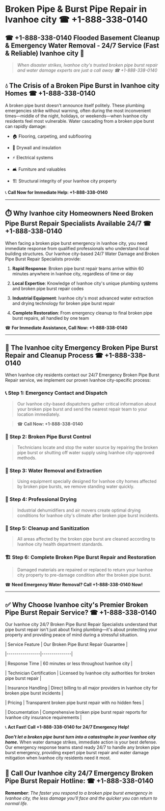 # Broken Pipe & Burst Pipe Repair in Ivanhoe city ☎ +1-888-338-0140  
## ☎ +1-888-338-0140 Flooded Basement Cleanup & Emergency Water Removal - 24/7 Service (Fast & Reliable) Ivanhoe city 🚨  

> *When disaster strikes, Ivanhoe city's trusted broken pipe burst repair and water damage experts are just a call away ☎ +1-888-338-0140*  

## 💧 The Crisis of a Broken Pipe Burst in Ivanhoe city Homes ☎ +1-888-338-0140  

A broken pipe burst doesn't announce itself politely. These plumbing emergencies strike without warning, often during the most inconvenient times—middle of the night, holidays, or weekends—when Ivanhoe city residents feel most vulnerable. Water cascading from a broken pipe burst can rapidly damage:  

* 🏠 Flooring, carpeting, and subflooring  
* 🧱 Drywall and insulation  
* ⚡ Electrical systems  
* 🛋️ Furniture and valuables  
* 🏗️ Structural integrity of your Ivanhoe city property  

📞 **Call Now for Immediate Help: +1-888-338-0140**  

---  

## ⏱️ Why Ivanhoe city Homeowners Need Broken Pipe Burst Repair Specialists Available 24/7 ☎ +1-888-338-0140  

When facing a broken pipe burst emergency in Ivanhoe city, you need immediate response from qualified professionals who understand local building structures. Our Ivanhoe city-based 24/7 Water Damage and Broken Pipe Burst Repair Specialists provide:  

1. **Rapid Response**: Broken pipe burst repair teams arrive within 60 minutes anywhere in Ivanhoe city, regardless of time or day  
2. **Local Expertise**: Knowledge of Ivanhoe city's unique plumbing systems and broken pipe burst repair codes  
3. **Industrial Equipment**: Ivanhoe city's most advanced water extraction and drying technology for broken pipe burst repair  
4. **Complete Restoration**: From emergency cleanup to final broken pipe burst repairs, all handled by one team  

☎ **For Immediate Assistance, Call Now: +1-888-338-0140**  

---  

## 🔧 The Ivanhoe city Emergency Broken Pipe Burst Repair and Cleanup Process ☎ +1-888-338-0140  

When Ivanhoe city residents contact our 24/7 Emergency Broken Pipe Burst Repair service, we implement our proven Ivanhoe city-specific process:  

### 📞 Step 1: Emergency Contact and Dispatch  
> Our Ivanhoe city-based dispatchers gather critical information about your broken pipe burst and send the nearest repair team to your location immediately.  
> ☎ **Call Now: +1-888-338-0140**  

### 🚿 Step 2: Broken Pipe Burst Control  
> Technicians locate and stop the water source by repairing the broken pipe burst or shutting off water supply using Ivanhoe city-approved methods.  

### 🌊 Step 3: Water Removal and Extraction  
> Using equipment specially designed for Ivanhoe city homes affected by broken pipe bursts, we remove standing water quickly.  

### 💨 Step 4: Professional Drying  
> Industrial dehumidifiers and air movers create optimal drying conditions for Ivanhoe city's climate after broken pipe burst incidents.  

### 🧼 Step 5: Cleanup and Sanitization  
> All areas affected by the broken pipe burst are cleaned according to Ivanhoe city health department standards.  

### 🏗️ Step 6: Complete Broken Pipe Burst Repair and Restoration  
> Damaged materials are repaired or replaced to return your Ivanhoe city property to pre-damage condition after the broken pipe burst.  

☎ **Need Emergency Water Removal? Call +1-888-338-0140 Now!**  

---  

## ✅ Why Choose Ivanhoe city's Premier Broken Pipe Burst Repair Service? ☎ +1-888-338-0140  

Our Ivanhoe city 24/7 Broken Pipe Burst Repair Specialists understand that pipe burst repair isn't just about fixing plumbing—it's about protecting your property and providing peace of mind during a stressful situation.  

| Service Feature | Our Broken Pipe Burst Repair Guarantee |  
|-----------------|---------------|  
| Response Time | 60 minutes or less throughout Ivanhoe city |  
| Technician Certification | Licensed by Ivanhoe city authorities for broken pipe burst repair |  
| Insurance Handling | Direct billing to all major providers in Ivanhoe city for broken pipe burst incidents |  
| Pricing | Transparent broken pipe burst repair with no hidden fees |  
| Documentation | Comprehensive broken pipe burst repair reports for Ivanhoe city insurance requirements |  

📞 **Act Fast! Call +1-888-338-0140 for 24/7 Emergency Help!**  

***Don't let a broken pipe burst turn into a catastrophe in your Ivanhoe city home.*** When water damage strikes, immediate action is your best defense. Our emergency response teams stand ready 24/7 to handle any broken pipe burst emergency, providing expert pipe burst repair and water damage mitigation when Ivanhoe city residents need it most.  

## 📱 Call Our Ivanhoe city 24/7 Emergency Broken Pipe Burst Repair Hotline: ☎ +1-888-338-0140  

**Remember**: *The faster you respond to a broken pipe burst emergency in Ivanhoe city, the less damage you'll face and the quicker you can return to normal life.*